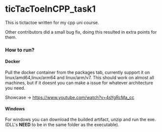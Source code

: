 # ticTacToeInCPP_task1

This is tictactoe written for my cpp uni course. 

Other contributors did a small bug fix, doing this resulted in extra points for them.

### How to run?

#### Docker

Pull the docker container from the packages tab, currently support it on linux/amd64,linux/arm64 and linux/arm/v7. This should work on almost all machines, but if it doesnt you can make a issue for whatever architecture you need. 

Showcase -> https://www.youtube.com/watch?v=4sYgRcMa_cc

#### Windows

For windows you can download the builded artifact, unzip and run the exe. (DLL's **NEED** to be in the same folder as the executable).
